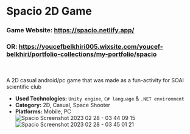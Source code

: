 # Spacio 2D Game
### Game Website: https://spacio.netlify.app/
### OR: https://youcefbelkhiri005.wixsite.com/youcef-belkhiri/portfolio-collections/my-portfolio/spacio
<br /><br />
A 2D casual android/pc game that was made as a fun-activity for SOAI scientific club <br />
- **Used Technologies:** `Unity engine`, `C# language` & `.NET environment` <br />
- **Category:** 2D, Casual, Space Shooter <br />
- **Platforms:** Mobile, PC <br />
![Spacio Screenshot 2023 02 28 - 03 44 09 15](https://user-images.githubusercontent.com/89236580/227628621-f706c74c-b8f9-4fcf-82d0-a7b1c13f4ebc.png)
![Spacio Screenshot 2023 02 28 - 03 45 01 21](https://user-images.githubusercontent.com/89236580/227628737-c61a56be-4bb2-4ae7-bd01-fcede4ae53ae.png)
